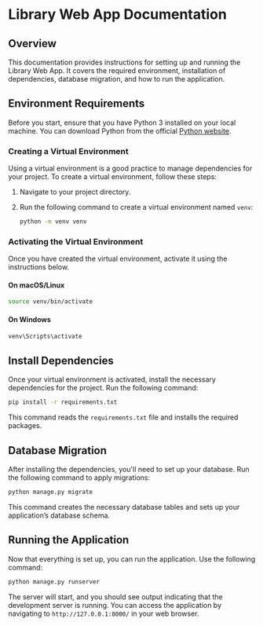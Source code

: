 # Library Web App Documentation

## Overview

This documentation provides instructions for setting up and running the Library Web App. It covers the required environment, installation of dependencies, database migration, and how to run the application.

## Environment Requirements

Before you start, ensure that you have Python 3 installed on your local machine. You can download Python from the official [Python website](https://www.python.org/downloads/).

### Creating a Virtual Environment

Using a virtual environment is a good practice to manage dependencies for your project. To create a virtual environment, follow these steps:

1. Navigate to your project directory.
2. Run the following command to create a virtual environment named `venv`:

   ```bash
   python -m venv venv
   ```

### Activating the Virtual Environment

Once you have created the virtual environment, activate it using the instructions below.

#### On macOS/Linux

```bash
source venv/bin/activate
```

#### On Windows

```bash
venv\Scripts\activate
```

## Install Dependencies

Once your virtual environment is activated, install the necessary dependencies for the project. Run the following command:

```bash
pip install -r requirements.txt
```

This command reads the `requirements.txt` file and installs the required packages.

## Database Migration

After installing the dependencies, you'll need to set up your database. Run the following command to apply migrations:

```bash
python manage.py migrate
```

This command creates the necessary database tables and sets up your application’s database schema.

## Running the Application

Now that everything is set up, you can run the application. Use the following command:

```bash
python manage.py runserver
```

The server will start, and you should see output indicating that the development server is running. You can access the application by navigating to `http://127.0.0.1:8000/` in your web browser.
